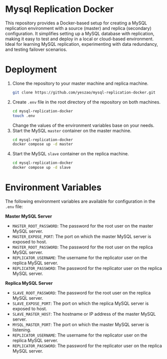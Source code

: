 
# Mysql Replication Docker

This repository provides a Docker-based setup for creating a MySQL replication environment with a source (master) and replica (secondary) configuration. It simplifies setting up a MySQL database with replication, making it easy to test and deploy in a local or cloud-based environment. Ideal for learning MySQL replication, experimenting with data redundancy, and testing failover scenarios.


# Deployment
1. Clone the repository to your master machine and replica machine.
    ```bash
    git clone https://github.com/yeszao/mysql-replication-docker.git
    ```
2. Create `.env` file in the root directory of the repository on both machines.
    ```bash
    cd mysql-replication-docker
    touch .env
    ```
   Change the values of the environment variables base on your needs.
2. Start the MySQL `master` container on the master machine.
    ```bash
    cd mysql-replication-docker
    docker compose up -d master
    ```
3. Start the MySQL `slave` container on the replica machine.
    ```bash
    cd mysql-replication-docker
    docker compose up -d slave
    ```
   

# Environment Variables
The following environment variables are available for configuration in the `.env` file:

**Master MySQL Server**
- `MASTER_ROOT_PASSWORD`: The password for the root user on the master MySQL server.
- `MASTER_EXPOSE_PORT`: The port on which the master MySQL server is exposed to host.
- `MASTER_ROOT_PASSWORD`: The password for the root user on the replica MySQL server.
- `REPLICATOR_USERNAME`: The username for the replicator user on the replica MySQL server.
- `REPLICATOR_PASSWORD`: The password for the replicator user on the replica MySQL server.

**Replica MySQL Server**
- `SLAVE_ROOT_PASSWORD`: The password for the root user on the replica MySQL server.
- `SLAVE_EXPOSE_PORT`: The port on which the replica MySQL server is exposed to host.
- `SLAVE_MASTER_HOST`: The hostname or IP address of the master MySQL server.
- `MYSQL_MASTER_PORT`: The port on which the master MySQL server is listening.
- `REPLICATOR_USERNAME`: The username for the replicator user on the replica MySQL server.
- `REPLICATOR_PASSWORD`: The password for the replicator user on the replica MySQL server.
